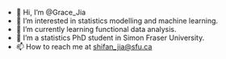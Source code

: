 - 👋 Hi, I’m @Grace_Jia
- 👀 I’m interested in statistics modelling and machine learning.
- 🌱 I’m currently learning functional data analysis.
- 💞️ I’m a statistics PhD student in Simon Fraser University.
- 📫 How to reach me at shifan_jia@sfu.ca

<!---
Shifan-Jia/Shifan-Jia is a ✨ special ✨ repository because its `README.md` (this file) appears on your GitHub profile.
You can click the Preview link to take a look at your changes.
--->
